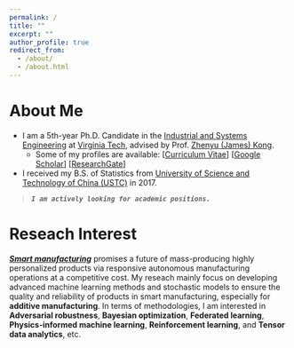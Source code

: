 ```yaml
---
permalink: /
title: ""
excerpt: ""
author_profile: true
redirect_from: 
  - /about/
  - /about.html
---
```


<!-- <p align="center">
  <img src="https://lantaoyu.github.io/files/lantaoyu_img.jpg?raw=true" alt="Photo" style="width: 450px;"/> 
</p>
 -->
# About Me
* I am a 5th-year Ph.D. Candidate in the [Industrial and Systems Engineering](https://www.ise.vt.edu/) at [Virginia Tech](https://vt.edu/), advised by Prof. [Zhenyu (James) Kong](https://www.ise.vt.edu/people/faculty/kong.html). 
   * Some of my profiles are available: [[Curriculum Vitae](https://boshen0.github.io/files/BoCV.pdf)] [[Google Scholar](https://scholar.google.com/citations?user=OO3dy4wAAAAJ&hl=en)] [[ResearchGate](https://www.researchgate.net/profile/Bo-Shen-22)]
* I received my B.S. of Statistics from [University of Science and Technology of China (USTC)](https://en.ustc.edu.cn/)  in 2017.

> ***`I am actively looking for academic positions.`***

# Reseach Interest
***[Smart manufacturing](https://en.wikipedia.org/wiki/Smart_manufacturing)*** promises a future of mass-producing highly personalized products via responsive autonomous manufacturing operations at a competitive cost. My reseach mainly focus on developing advanced machine learning methods and stochastic models to ensure the quality and reliability of products in smart manufacturing, especially for **additive manufacturing**. In terms of methodologies, I am interested in **Adversarial robustness**, **Bayesian optimization**, **Federated learning**, **Physics-informed machine learning**, **Reinforcement learning**, and **Tensor data analytics**, etc.

<!-- # Honors and Awards
*  Runner-up for INFORMS QSR Industry Data Challenge (2020)
*  Finalists for INFORMS QSR Best Refereed Paper Competition (2020)
*  Second place of poster competition in INFORMS & HFES Student Poster Competition, ISE, Virginia Tech (2019, 2020)
*  ISE Graduate Student Travel Awards, Virginia Tech (2018–2021)
*  Grado Department of Industrial & Systems Engineering Department Fellowship, Virginia Tech (2017)
*  Undergraduate Fellowship, USTC (2014–2017) -->

<!-- # Academic Services
*  **Session Chair**: Data Mining and Machine Learning in Smart Manufacturing, INFORMS Annual Conference 2021
*  **Journal Referee**: IISE Transactions, IEEE Transactions on Automation Science and Engineering
*  **VP Finance**: The INFORMS Student Chapter at Virginia Tech -->

<!-- # Academic Services
* Conference Reviewer: AAAI 2019, AAAI 2020, ICML 2020 (top reviewer award), NeurIPS 2020, AAAI 2021, ICLR 2021, AISTATS 2021, ICRA 2021, ICML 2021, NeurIPS 2021, ICLR 2022, AISTATS 2022, AAAI 2022.
* Journal Reviewer: Journal of Artificial Intelligence Research (JAIR), IEEE Robotics and Automation Letters (RA-L), Journal of Machine Learning Research (JMLR). -->

